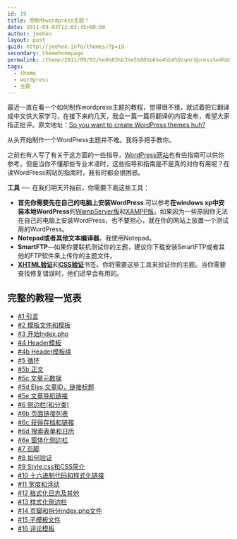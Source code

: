 ```yaml
---
id: 19
title: 想制作wordpress主题？
date: 2011-09-03T12:03:35+00:00
author: jeehon
layout: post
guid: http://jeehon.info/themes/?p=19
secondary: themehomepage
permalink: /theme/2011/09/03/%e6%83%b3%e5%88%b6%e4%bd%9cwordpress%e4%b8%bb%e9%a2%98%ef%bc%9f/
tags:
  - theme
  - wordpress
  - 主题
---
```

最近一直在看一个如何制作wordpress主题的教程，觉得很不错，就试着把它翻译成中文供大家学习，在接下来的几天，我会一篇一篇将翻译的内容发布，希望大家指正批评。原文地址：[So you want to create WordPress themes huh?](http://www.wpdesigner.com/2007/02/19/so-you-want-to-create-wordpress-themes-huh/)

从头开始制作一个WordPress主题并不难。我将手把手教你。

之前也有人写了有关于这方面的一些指导，[WordPress网站](http://codex.wordpress.org/Main_Page)也有些指南可以供你参考。但是当你不懂那些专业术语时，这些指导和指南是不是真的对你有用呢？在读WordPress网站的指南时，我有时都会很困惑。

**工具** &#8212;- 在我们明天开始前，你需要下面这些工具：

  * **首先你需要先在自己的电脑上安装WordPress**.可以参考**在windows xp中安装本地WordPress**的[WampServer版](http://www.wopus.org/wordpress-basic/getting-started/34.html)和[XAMPP版](http://fairyfish.net/2007/06/25/installing-wordpress-locally/)。如果因为一些原因你无法在自己的电脑上安装WordPress，也不要担心，就在你的网站上放置一个测试用的WordPress。
  * **Notepad或者其他文本编译器**。我使用Notepad。
  * **SmartFTP**—如果你要联机测试你的主题，建议你下载安装SmartFTP或者其他的FTP软件来上传你的主题文件。
  * [**XHTML验证**](http://validator.w3.org/)和[**CSS验证**](http://jigsaw.w3.org/css-validator/)书签。你将需要这些工具来验证你的主题。当你需要查找修复错误时，他们迟早会有用的。

## 完整的教程一览表

  * [#1 引言](http://jeehon.info/themes/2011/09/03/wp%E4%B8%BB%E9%A2%98%E6%95%99%E7%A8%8B1%EF%BC%9A%E5%BC%95%E8%A8%80intro/)
  * [#2 模板文件和模板](http://jeehon.info/themes/2011/09/03/wp%E4%B8%BB%E9%A2%98%E6%95%99%E7%A8%8B-2%EF%BC%9A%E6%A8%A1%E6%9D%BF%E6%96%87%E4%BB%B6%E5%92%8C%E6%A8%A1%E6%9D%BFtemplate-files-and-templates/)
  * [#3 开始Index.php](http://jeehon.info/themes/2011/09/03/wp%E4%B8%BB%E9%A2%98%E6%95%99%E7%A8%8B-3%EF%BC%9A%E5%BC%80%E5%A7%8Bindex-phpstarting-index-php/)
  * [#4 Header模板](http://jeehon.info/themes/2011/09/03/wp%E4%B8%BB%E9%A2%98%E6%95%99%E7%A8%8B-4%EF%BC%9Aheader%E6%A8%A1%E6%9D%BFheader-template/)
  * [#4b Header模板续](http://jeehon.info/themes/2011/09/03/wp%E4%B8%BB%E9%A2%98%E6%95%99%E7%A8%8B-4b%EF%BC%9Aheader%E6%A8%A1%E6%9D%BF%E7%BB%ADheader-template-continues/)
  * [#5 循环](http://jeehon.info/themes/2011/09/03/wp%E4%B8%BB%E9%A2%98%E6%95%99%E7%A8%8B-5%EF%BC%9A%E5%BE%AA%E7%8E%AFthe-loop/)
  * [#5b 正文](http://jeehon.info/themes/2011/09/03/wp%E4%B8%BB%E9%A2%98%E6%95%99%E7%A8%8B-5b%EF%BC%9A%E6%AD%A3%E6%96%87the-content/)
  * [#5c 文章元数据](http://jeehon.info/themes/2011/09/03/wp%E4%B8%BB%E9%A2%98%E6%95%99%E7%A8%8B-5c-%E6%96%87%E7%AB%A0%E5%85%83%E6%95%B0%E6%8D%AE%EF%BC%88postmetadata%EF%BC%89/)
  * [#5d Eles,文章ID，链接标题](http://jeehon.info/themes/2011/09/03/wp%E4%B8%BB%E9%A2%98%E6%95%99%E7%A8%8B-5d%EF%BC%9Aeles%E6%96%87%E7%AB%A0id%EF%BC%8C%E9%93%BE%E6%8E%A5%E6%A0%87%E9%A2%98else-post-id-link-title/)
  * [#5e 文章导航链接](http://jeehon.info/themes/2011/09/03/wp%E4%B8%BB%E9%A2%98%E6%95%99%E7%A8%8B-5e%EF%BC%9A%E6%96%87%E7%AB%A0%E5%AF%BC%E8%88%AA%E9%93%BE%E6%8E%A5posts-nav-link/)
  * [#6 侧边栏(和分类)](http://jeehon.info/themes/2011/09/03/wp%E4%B8%BB%E9%A2%98%E6%95%99%E7%A8%8B-6%EF%BC%9A%E4%BE%A7%E8%BE%B9%E6%A0%8F%EF%BC%88sidebar%EF%BC%89/)
  * [#6b 页面链接列表](http://jeehon.info/themes/2011/09/03/wp%E4%B8%BB%E9%A2%98%E6%95%99%E7%A8%8B-6b%EF%BC%9A%E9%A1%B5%E9%9D%A2%E9%93%BE%E6%8E%A5%E5%88%97%E8%A1%A8page-link-listing/)
  * [#6c 获得存档和链接](http://jeehon.info/themes/2011/09/03/wp%E4%B8%BB%E9%A2%98%E6%95%99%E7%A8%8B-6c%EF%BC%9A%E8%8E%B7%E5%BE%97%E5%AD%98%E6%A1%A3%E5%92%8C%E9%93%BE%E6%8E%A5archives-and-links/)
  * [#6d 搜索表单和日历](http://jeehon.info/themes/2011/09/03/wp%E4%B8%BB%E9%A2%98%E6%95%99%E7%A8%8B6d%EF%BC%9A%E6%90%9C%E7%B4%A2%E8%A1%A8%E5%8D%95%E5%92%8C%E6%97%A5%E5%8E%86search-form-and-calendar/)
  * [#6e 窗体化侧边栏](http://jeehon.info/themes/2011/09/03/wp%E4%B8%BB%E9%A2%98%E6%95%99%E7%A8%8B6e%EF%BC%9A%E7%AA%97%E4%BD%93%E5%8C%96%E4%BE%A7%E8%BE%B9%E6%A0%8F%EF%BC%88widgetizing-sidebar%EF%BC%89/)
  * [#7 页脚](http://jeehon.info/themes/2011/09/03/wp%E4%B8%BB%E9%A2%98%E6%95%99%E7%A8%8B7%EF%BC%9A%E9%A1%B5%E8%84%9A%EF%BC%88footer%EF%BC%89/)
  * [#8 如何验证](http://jeehon.info/themes/2011/09/03/wp%E4%B8%BB%E9%A2%98%E6%95%99%E7%A8%8B8%EF%BC%9A%E5%A6%82%E4%BD%95%E9%AA%8C%E8%AF%81how-to-validate/)
  * [#9 Style.css和CSS简介](http://jeehon.info/themes/2011/09/03/wp%E4%B8%BB%E9%A2%98%E6%95%99%E7%A8%8B9%EF%BC%9Astyle-css%E5%92%8Ccss%E7%AE%80%E4%BB%8Bstyle-css-and-css-intro/)
  * [#10 十六进制代码和样式化链接](http://jeehon.info/themes/2011/09/03/wp%E4%B8%BB%E9%A2%98%E6%95%99%E7%A8%8B10%EF%BC%9A%E5%8D%81%E5%85%AD%E8%BF%9B%E5%88%B6%E4%BB%A3%E7%A0%81%E5%92%8C%E6%A0%B7%E5%BC%8F%E5%8C%96%E9%93%BE%E6%8E%A5-hex-codes-and-styling-links/)
  * [#11 宽度和浮动](http://jeehon.info/themes/2011/09/03/wp%E4%B8%BB%E9%A2%98%E6%95%99%E7%A8%8B11%EF%BC%9A%E5%AE%BD%E5%BA%A6%E5%92%8C%E6%B5%AE%E5%8A%A8widths-and-floats/)
  * [#12 格式化日志及其他](http://jeehon.info/themes/2011/09/03/wp%E4%B8%BB%E9%A2%98%E6%95%99%E7%A8%8B12%EF%BC%9A%E6%A0%BC%E5%BC%8F%E5%8C%96%E6%97%A5%E5%BF%97%E5%8F%8A%E5%85%B6%E4%BB%96post-formatting-and-miscellaneous/)
  * [#13 样式化侧边栏](http://jeehon.info/themes/2011/09/03/wp%E4%B8%BB%E9%A2%98%E6%95%99%E7%A8%8B13%EF%BC%9A%E6%A0%B7%E5%BC%8F%E5%8C%96%E4%BE%A7%E8%BE%B9%E6%A0%8Fstyling-sidebar/)
  * [#14 页脚和拆分index.php文件](http://jeehon.info/themes/2011/09/03/wp%E4%B8%BB%E9%A2%98%E6%95%99%E7%A8%8B14%EF%BC%9A%E9%A1%B5%E8%84%9A%E5%92%8C%E6%8B%86%E5%88%86index-php%E6%96%87%E4%BB%B6footer-and-dividing-index/)
  * [#15 子模板文件](http://jeehon.info/themes/2011/09/03/wp%E4%B8%BB%E9%A2%98%E6%95%99%E7%A8%8B15%EF%BC%9A%E5%AD%90%E6%A8%A1%E6%9D%BF%E6%96%87%E4%BB%B6sub-template-files/)
  * [#16 评论模板](http://jeehon.info/themes/2011/09/03/wp%E4%B8%BB%E9%A2%98%E6%95%99%E7%A8%8B16%EF%BC%9A%E8%AF%84%E8%AE%BA%E6%A8%A1%E6%9D%BF%EF%BC%88comments-template%EF%BC%89/)